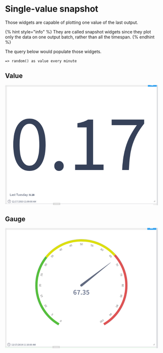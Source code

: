 # Single-value snapshot

Those widgets are capable of plotting one value of the last output.

{% hint style="info" %}
They are called snapshot widgets since they plot only the data on one output batch, rather than all the timespan.
{% endhint %}

The query below would populate those widgets.

```
=> random() as value every minute
```

## Value

![Example of a value widget](<../../.gitbook/assets/image (71).png>)

## Gauge

![Example of a gauge widget](<../../.gitbook/assets/image (10).png>)
